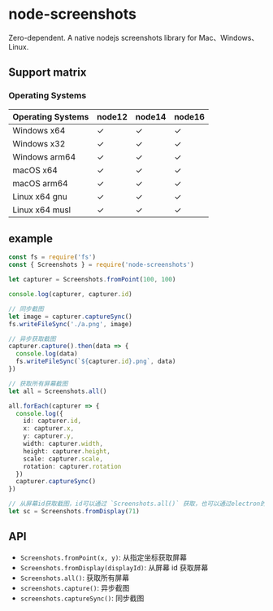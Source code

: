 # node-screenshots

Zero-dependent. A native nodejs screenshots library for Mac、Windows、Linux.

## Support matrix

### Operating Systems

| Operating Systems | node12 | node14 | node16 |
| ----------------- | ------ | ------ | ------ |
| Windows x64       | ✓      | ✓      | ✓      |
| Windows x32       | ✓      | ✓      | ✓      |
| Windows arm64     | ✓      | ✓      | ✓      |
| macOS x64         | ✓      | ✓      | ✓      |
| macOS arm64       | ✓      | ✓      | ✓      |
| Linux x64 gnu     | ✓      | ✓      | ✓      |
| Linux x64 musl    | ✓      | ✓      | ✓      |

## example

```ts
const fs = require('fs')
const { Screenshots } = require('node-screenshots')

let capturer = Screenshots.fromPoint(100, 100)

console.log(capturer, capturer.id)

// 同步截图
let image = capturer.captureSync()
fs.writeFileSync('./a.png', image)

// 异步获取截图
capturer.capture().then(data => {
  console.log(data)
  fs.writeFileSync(`${capturer.id}.png`, data)
})

// 获取所有屏幕截图
let all = Screenshots.all()

all.forEach(capturer => {
  console.log({
    id: capturer.id,
    x: capturer.x,
    y: capturer.y,
    width: capturer.width,
    height: capturer.height,
    scale: capturer.scale,
    rotation: capturer.rotation
  })
  capturer.captureSync()
})

// 从屏幕id获取截图，id可以通过 `Screenshots.all()` 获取，也可以通过electron的 `screen.getAllDisplays()` 获取
let sc = Screenshots.fromDisplay(71)
```

## API

- `Screenshots.fromPoint(x, y)`: 从指定坐标获取屏幕
- `Screenshots.fromDisplay(displayId)`: 从屏幕 id 获取屏幕
- `Screenshots.all()`: 获取所有屏幕
- `screenshots.capture()`: 异步截图
- `screenshots.captureSync()`: 同步截图
